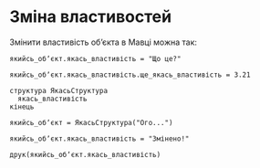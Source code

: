 # Зміна властивостей

Змінити властивість обʼєкта в <subject>Мавці</subject> можна так:

```мавка
якийсь_обʼєкт.якась_властивість = "Що це?"
```

```мавка
якийсь_обʼєкт.якась_властивість.ще_якась_властивість = 3.21
```

```мавка
структура ЯкасьСтруктура
  якась_властивість
кінець

якийсь_обʼєкт = ЯкасьСтруктура("Ого...")

якийсь_обʼєкт.якась_властивість = "Змінено!"

друк(якийсь_обʼєкт.якась_властивість)
```